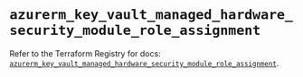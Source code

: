 # `azurerm_key_vault_managed_hardware_security_module_role_assignment`

Refer to the Terraform Registry for docs: [`azurerm_key_vault_managed_hardware_security_module_role_assignment`](https://registry.terraform.io/providers/hashicorp/azurerm/4.25.0/docs/resources/key_vault_managed_hardware_security_module_role_assignment).
